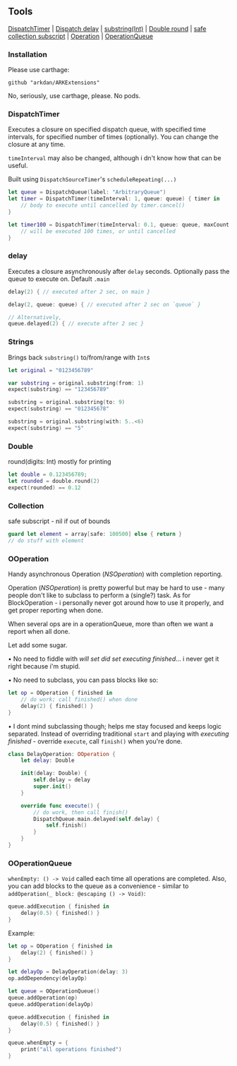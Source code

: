 ## Tools
[DispatchTimer](https://github.com/arkdan/ARKExtensions#dispatchtimer) | [Dispatch delay](https://github.com/arkdan/ARKExtensions#delay) | [substring(Int)](https://github.com/arkdan/ARKExtensions#strings) | [Double round](https://github.com/arkdan/ARKExtensions#double) | [safe collection subscript](https://github.com/arkdan/ARKExtensions#collection) | [Operation](https://github.com/arkdan/ARKExtensions#ooperation) | [OperationQueue](https://github.com/arkdan/ARKExtensions#ooperationqueue)

### Installation
Please use carthage:
```
github "arkdan/ARKExtensions"
```
No, seriously, use carthage, please. No pods.

### DispatchTimer

Executes a closure on specified dispatch queue, with specified time intervals, for specified number of times (optionally).
You can change the closure at any time.

`timeInterval` may also be changed, although i dn't know how that can be useful.


Built using `DispatchSourceTimer`'s `scheduleRepeating(...)`

```swift
let queue = DispatchQueue(label: "ArbitraryQueue")
let timer = DispatchTimer(timeInterval: 1, queue: queue) { timer in
    // body to execute until cancelled by timer.cancel()
}

let timer100 = DispatchTimer(timeInterval: 0.1, queue: queue, maxCount: 100) { timer in
    // will be executed 100 times, or until cancelled
}
```

### delay

Executes a closure asynchronously after `delay` seconds. Optionally pass the queue to execute on. Default `.main`

```swift
delay(2) { // executed after 2 sec, on main }

delay(2, queue: queue) { // executed after 2 sec on `queue` }

// Alternatively,
queue.delayed(2) { // execute after 2 sec }
```

### Strings

Brings back `substring()` to/from/range with `Int`s

```swift
let original = "0123456789"

var substring = original.substring(from: 1)
expect(substring) == "123456789"

substring = original.substring(to: 9)
expect(substring) == "012345678"

substring = original.substring(with: 5..<6)
expect(substring) == "5"
```

### Double
round(digits: Int) mostly for printing
```swift
let double = 0.123456789;
let rounded = double.round(2)
expect(rounded) == 0.12
```
### Collection
safe subscript - nil if out of bounds
```swift
guard let element = array[safe: 100500] else { return }
// do stuff with element
```

### OOperation

Handy asynchronous Operation (*NSOperation*) with completion reporting.


Operation (*NSOperation*) is pretty powerful but may be hard to use - many people don't like to subclass to perform a (single?) task. As for BlockOperation - i personally never got around how to use it properly, and get proper reporting when done.

When several ops are in a operationQueue, more than often we want a report when all done.

Let add some sugar.

• No need to fiddle with *will set did set executing finished*... i never get it right because i'm stupid.

• No need to subclass, you can pass blocks like so:

```swift
let op = OOperation { finished in
    // do work; call finished() when done
    delay(2) { finished() }
}
```

• I dont mind subclassing though; helps me stay focused and keeps logic separated. Instead of overriding traditional `start` and playing with *executing finished* - override `execute`, call `finish()` when you're done.

```swift
class DelayOperation: OOperation {
    let delay: Double

    init(delay: Double) {
        self.delay = delay
        super.init()
    }

    override func execute() {
        // do work, then call finish()
        DispatchQueue.main.delayed(self.delay) {
            self.finish()
        }
    }
}
```

### OOperationQueue
`whenEmpty: () -> Void` called each time all operations are completed. Also, you can add blocks to the queue as a convenience - similar to `addOperation(_ block: @escaping () -> Void)`:

```swift
queue.addExecution { finished in
    delay(0.5) { finished() }
}
```

Example:

```swift
let op = OOperation { finished in
    delay(2) { finished() }
}

let delayOp = DelayOperation(delay: 3)
op.addDependency(delayOp)

let queue = OOperationQueue()
queue.addOperation(op)
queue.addOperation(delayOp)

queue.addExecution { finished in
    delay(0.5) { finished() }
}

queue.whenEmpty = {
    print("all operations finished")
}
```